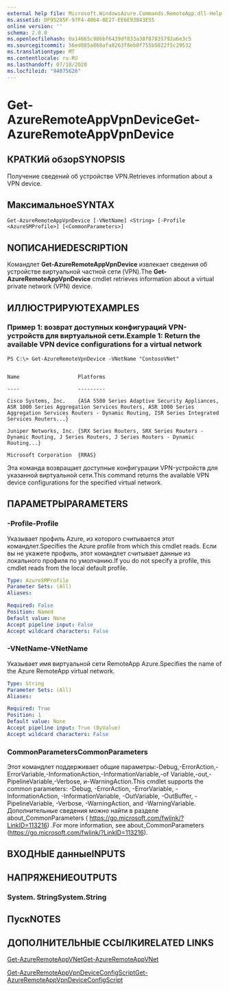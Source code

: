 ```yaml
---
external help file: Microsoft.WindowsAzure.Commands.RemoteApp.dll-Help.xml
ms.assetid: DF95285F-97F4-4064-8E27-EE6E93843E55
online version: ''
schema: 2.0.0
ms.openlocfilehash: 0a14865c986bf6439df833a38f87835792a6e3c5
ms.sourcegitcommit: 56ed085a868afa8263f8eb0f755b5822f5c29532
ms.translationtype: MT
ms.contentlocale: ru-RU
ms.lasthandoff: 07/18/2020
ms.locfileid: "94075626"
---
```

# <span data-ttu-id="f49f8-101">Get-AzureRemoteAppVpnDevice</span><span class="sxs-lookup"><span data-stu-id="f49f8-101">Get-AzureRemoteAppVpnDevice</span></span>

## <span data-ttu-id="f49f8-102">КРАТКИй обзор</span><span class="sxs-lookup"><span data-stu-id="f49f8-102">SYNOPSIS</span></span>
<span data-ttu-id="f49f8-103">Получение сведений об устройстве VPN.</span><span class="sxs-lookup"><span data-stu-id="f49f8-103">Retrieves information about a VPN device.</span></span>

## <span data-ttu-id="f49f8-104">Максимальное</span><span class="sxs-lookup"><span data-stu-id="f49f8-104">SYNTAX</span></span>

```
Get-AzureRemoteAppVpnDevice [-VNetName] <String> [-Profile <AzureSMProfile>] [<CommonParameters>]
```

## <span data-ttu-id="f49f8-105">NОПИСАНИЕ</span><span class="sxs-lookup"><span data-stu-id="f49f8-105">DESCRIPTION</span></span>
<span data-ttu-id="f49f8-106">Командлет **Get-AzureRemoteAppVpnDevice** извлекает сведения об устройстве виртуальной частной сети (VPN).</span><span class="sxs-lookup"><span data-stu-id="f49f8-106">The **Get-AzureRemoteAppVpnDevice** cmdlet retrieves information about a virtual private network (VPN) device.</span></span>

## <span data-ttu-id="f49f8-107">ИЛЛЮСТРИРУЮТ</span><span class="sxs-lookup"><span data-stu-id="f49f8-107">EXAMPLES</span></span>

### <span data-ttu-id="f49f8-108">Пример 1: возврат доступных конфигураций VPN-устройств для виртуальной сети.</span><span class="sxs-lookup"><span data-stu-id="f49f8-108">Example 1: Return the available VPN device configurations for a virtual network</span></span>
```
PS C:\> Get-AzureRemoteVpnDevice -VNetName "ContosoVNet"


Name                   Platforms

----                   ---------

Cisco Systems, Inc.    {ASA 5500 Series Adaptive Security Appliances, ASR 1000 Series Aggregation Services Routers, ASR 1000 Series Aggregation Services Routers - Dynamic Routing, ISR Series Integrated Services Routers...} 

Juniper Networks, Inc. {SRX Series Routers, SRX Series Routers - Dynamic Routing, J Series Routers, J Series Routers - Dynamic Routing...} 

Microsoft Corporation  {RRAS}
```

<span data-ttu-id="f49f8-109">Эта команда возвращает доступные конфигурации VPN-устройств для указанной виртуальной сети.</span><span class="sxs-lookup"><span data-stu-id="f49f8-109">This command returns the available VPN device configurations for the specified virtual network.</span></span>

## <span data-ttu-id="f49f8-110">ПАРАМЕТРЫ</span><span class="sxs-lookup"><span data-stu-id="f49f8-110">PARAMETERS</span></span>

### <span data-ttu-id="f49f8-111">-Profile</span><span class="sxs-lookup"><span data-stu-id="f49f8-111">-Profile</span></span>
<span data-ttu-id="f49f8-112">Указывает профиль Azure, из которого считывается этот командлет.</span><span class="sxs-lookup"><span data-stu-id="f49f8-112">Specifies the Azure profile from which this cmdlet reads.</span></span>
<span data-ttu-id="f49f8-113">Если вы не укажете профиль, этот командлет считывает данные из локального профиля по умолчанию.</span><span class="sxs-lookup"><span data-stu-id="f49f8-113">If you do not specify a profile, this cmdlet reads from the local default profile.</span></span>

```yaml
Type: AzureSMProfile
Parameter Sets: (All)
Aliases: 

Required: False
Position: Named
Default value: None
Accept pipeline input: False
Accept wildcard characters: False
```

### <span data-ttu-id="f49f8-114">-VNetName</span><span class="sxs-lookup"><span data-stu-id="f49f8-114">-VNetName</span></span>
<span data-ttu-id="f49f8-115">Указывает имя виртуальной сети RemoteApp Azure.</span><span class="sxs-lookup"><span data-stu-id="f49f8-115">Specifies the name of the Azure RemoteApp virtual network.</span></span>

```yaml
Type: String
Parameter Sets: (All)
Aliases: 

Required: True
Position: 1
Default value: None
Accept pipeline input: True (ByValue)
Accept wildcard characters: False
```

### <span data-ttu-id="f49f8-116">CommonParameters</span><span class="sxs-lookup"><span data-stu-id="f49f8-116">CommonParameters</span></span>
<span data-ttu-id="f49f8-117">Этот командлет поддерживает общие параметры:-Debug,-ErrorAction,-ErrorVariable,-InformationAction,-InformationVariable,-of Variable,-out,-PipelineVariable,-Verbose, и-WarningAction.</span><span class="sxs-lookup"><span data-stu-id="f49f8-117">This cmdlet supports the common parameters: -Debug, -ErrorAction, -ErrorVariable, -InformationAction, -InformationVariable, -OutVariable, -OutBuffer, -PipelineVariable, -Verbose, -WarningAction, and -WarningVariable.</span></span> <span data-ttu-id="f49f8-118">Дополнительные сведения можно найти в разделе about_CommonParameters ( https://go.microsoft.com/fwlink/?LinkID=113216) .</span><span class="sxs-lookup"><span data-stu-id="f49f8-118">For more information, see about_CommonParameters (https://go.microsoft.com/fwlink/?LinkID=113216).</span></span>

## <span data-ttu-id="f49f8-119">ВХОДНЫЕ данные</span><span class="sxs-lookup"><span data-stu-id="f49f8-119">INPUTS</span></span>

## <span data-ttu-id="f49f8-120">НАПРЯЖЕНИЕ</span><span class="sxs-lookup"><span data-stu-id="f49f8-120">OUTPUTS</span></span>

### <span data-ttu-id="f49f8-121">System. String</span><span class="sxs-lookup"><span data-stu-id="f49f8-121">System.String</span></span>

## <span data-ttu-id="f49f8-122">Пуск</span><span class="sxs-lookup"><span data-stu-id="f49f8-122">NOTES</span></span>

## <span data-ttu-id="f49f8-123">ДОПОЛНИТЕЛЬНЫЕ ССЫЛКИ</span><span class="sxs-lookup"><span data-stu-id="f49f8-123">RELATED LINKS</span></span>

[<span data-ttu-id="f49f8-124">Get-AzureRemoteAppVNet</span><span class="sxs-lookup"><span data-stu-id="f49f8-124">Get-AzureRemoteAppVNet</span></span>](./Get-AzureRemoteAppVNet.md)

[<span data-ttu-id="f49f8-125">Get-AzureRemoteAppVpnDeviceConfigScript</span><span class="sxs-lookup"><span data-stu-id="f49f8-125">Get-AzureRemoteAppVpnDeviceConfigScript</span></span>](./Get-AzureRemoteAppVpnDeviceConfigScript.md)



